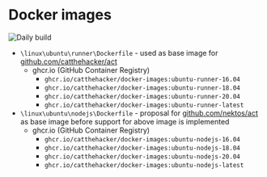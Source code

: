 # Docker images

![Daily build](https://github.com/CatTheHacker/docker-images/workflows/Daily%20build/badge.svg)

- `\linux\ubuntu\runner\Dockerfile` - used as base image for [github.com/catthehacker/act](https://github.com/catthehacker/act)
  - ghcr.io (GitHub Container Registry)
    - `ghcr.io/catthehacker/docker-images:ubuntu-runner-16.04`
    - `ghcr.io/catthehacker/docker-images:ubuntu-runner-18.04`
    - `ghcr.io/catthehacker/docker-images:ubuntu-runner-20.04`
    - `ghcr.io/catthehacker/docker-images:ubuntu-runner-latest`
- `\linux\ubuntu\nodejs\Dockerfile` - proposal for [github.com/nektos/act](https://github.com/nektos/act) as base image before support for above image is implemented
  - ghcr.io (GitHub Container Registry)
    - `ghcr.io/catthehacker/docker-images:ubuntu-nodejs-16.04`
    - `ghcr.io/catthehacker/docker-images:ubuntu-nodejs-18.04`
    - `ghcr.io/catthehacker/docker-images:ubuntu-nodejs-20.04`
    - `ghcr.io/catthehacker/docker-images:ubuntu-nodejs-latest`
